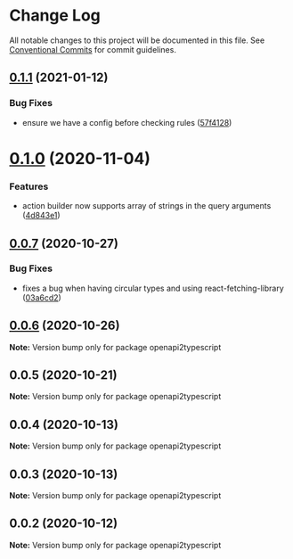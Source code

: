 # Change Log

All notable changes to this project will be documented in this file.
See [Conventional Commits](https://conventionalcommits.org) for commit guidelines.

## [0.1.1](https://github.com/RedHatInsights/insights-common-typescript/compare/openapi2typescript@0.1.0...openapi2typescript@0.1.1) (2021-01-12)


### Bug Fixes

* ensure we have a config before checking rules ([57f4128](https://github.com/RedHatInsights/insights-common-typescript/commit/57f4128cd7d4a5b4716198712796c2a1ff7f03dc))





# [0.1.0](https://github.com/RedHatInsights/insights-common-typescript/compare/openapi2typescript@0.0.7...openapi2typescript@0.1.0) (2020-11-04)


### Features

* action builder now supports array of strings in the query arguments ([4d843e1](https://github.com/RedHatInsights/insights-common-typescript/commit/4d843e1f59e7dfab45b0f7aa96fc7b4ddf229cc7))





## [0.0.7](https://github.com/RedHatInsights/insights-common-typescript/compare/openapi2typescript@0.0.6...openapi2typescript@0.0.7) (2020-10-27)


### Bug Fixes

* fixes a bug when having circular types and using react-fetching-library ([03a6cd2](https://github.com/RedHatInsights/insights-common-typescript/commit/03a6cd2ea00d7c2382fe9ca457858a8c21235fff))





## [0.0.6](https://github.com/RedHatInsights/insights-common-typescript/compare/openapi2typescript@0.0.5...openapi2typescript@0.0.6) (2020-10-26)

**Note:** Version bump only for package openapi2typescript





## 0.0.5 (2020-10-21)

**Note:** Version bump only for package openapi2typescript





## 0.0.4 (2020-10-13)

**Note:** Version bump only for package openapi2typescript





## 0.0.3 (2020-10-13)

**Note:** Version bump only for package openapi2typescript





## 0.0.2 (2020-10-12)

**Note:** Version bump only for package openapi2typescript
